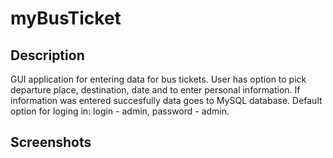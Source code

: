 # myBusTicket

## Description
GUI application for entering data for bus tickets. User has option to pick departure place, destination, date and to enter personal information. If information was entered succesfully data goes to MySQL database.
Default option for loging in: login - admin, password - admin.

## Screenshots
